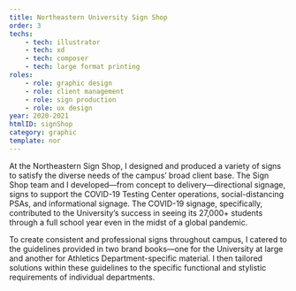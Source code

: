 ```yaml
---
title: Northeastern University Sign Shop
order: 3
techs:
    - tech: illustrator
    - tech: xd
    - tech: composer
    - tech: large format printing
roles:
    - role: graphic design
    - role: client management
    - role: sign production
    - role: ux design
year: 2020-2021
htmlID: signShop
category: graphic
template: nor
---
```

At the Northeastern Sign Shop, I designed and produced a variety of signs to satisfy the diverse needs of the campus’ broad client base. The Sign Shop team and I developed—from concept to delivery—directional signage, signs to support the COVID-19 Testing Center operations, social-distancing PSAs, and informational signage. The COVID-19 signage, specifically, contributed to the University’s success in seeing its 27,000+ students through a full school year even in the midst of a global pandemic.

To create consistent and professional signs throughout campus, I catered to the guidelines provided in two brand books—one for the University at large and another for Athletics Department-specific material. I then tailored solutions within these guidelines to the specific functional and stylistic requirements of individual departments.



